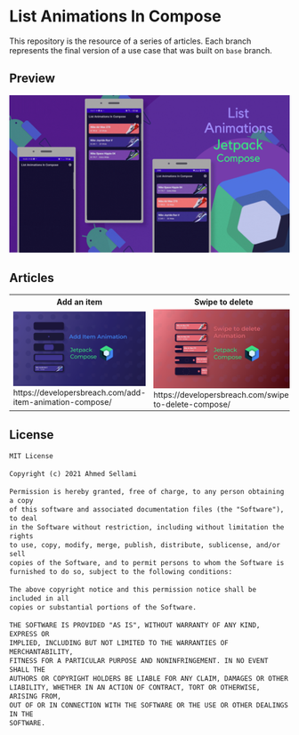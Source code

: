 # List Animations In Compose
This repository is the resource of a series of articles. Each branch represents the final version of a use case that was built on `base` branch.

## Preview
<img src="pics/preview.gif"/>

## Articles
<table style="width:100%">
  <tr>
    <th>Add an item</th>
    <th>Swipe to delete</th>
    <th>Drag to reorder</th>
  </tr>
  <tr>
    <td><img src="pics/Add_Item.png"/>https://developersbreach.com/add-item-animation-compose/</td>
    <td><img src="pics/Swipe_To_Delete.png"/>https://developersbreach.com/swipe-to-delete-compose/</td>
    <td><img src="pics/Drag_To_Reorder.png"/>https://developersbreach.com/drag-to-reorder-compose/</td>
  </tr>
</table>

## License
```
MIT License

Copyright (c) 2021 Ahmed Sellami

Permission is hereby granted, free of charge, to any person obtaining a copy
of this software and associated documentation files (the "Software"), to deal
in the Software without restriction, including without limitation the rights
to use, copy, modify, merge, publish, distribute, sublicense, and/or sell
copies of the Software, and to permit persons to whom the Software is
furnished to do so, subject to the following conditions:

The above copyright notice and this permission notice shall be included in all
copies or substantial portions of the Software.

THE SOFTWARE IS PROVIDED "AS IS", WITHOUT WARRANTY OF ANY KIND, EXPRESS OR
IMPLIED, INCLUDING BUT NOT LIMITED TO THE WARRANTIES OF MERCHANTABILITY,
FITNESS FOR A PARTICULAR PURPOSE AND NONINFRINGEMENT. IN NO EVENT SHALL THE
AUTHORS OR COPYRIGHT HOLDERS BE LIABLE FOR ANY CLAIM, DAMAGES OR OTHER
LIABILITY, WHETHER IN AN ACTION OF CONTRACT, TORT OR OTHERWISE, ARISING FROM,
OUT OF OR IN CONNECTION WITH THE SOFTWARE OR THE USE OR OTHER DEALINGS IN THE
SOFTWARE.
```
